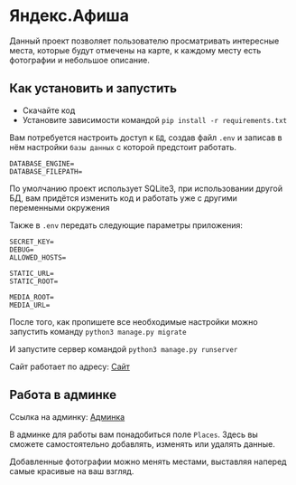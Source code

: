# Яндекс.Афиша
Данный проект позволяет пользователю просматривать интересные места, которые будут отмечены на карте, к каждому месту есть фотографии и небольшое описание.

## Как установить и запустить

- Скачайте код
- Установите зависимости командой `pip install -r requirements.txt`

Вам потребуется настроить доступ к `БД`, создав файл `.env` и записав в нём настройки `базы данных` с которой предстоит работать.
```
DATABASE_ENGINE=
DATABASE_FILEPATH=
```
По умолчанию проект использует SQLite3, при использовании другой БД, вам придётся изменить код и работать уже с другими переменными окружения

Также в `.env` передать следующие параметры приложения:
```
SECRET_KEY=
DEBUG=
ALLOWED_HOSTS=

STATIC_URL=
STATIC_ROOT=

MEDIA_ROOT=
MEDIA_URL=
```
После того, как пропишете все необходимые настройки можно запустить команду `python3 manage.py migrate`

И запустите сервер командой `python3 manage.py runserver`

Сайт работает по адресу: [Сайт](http://127.0.0.1:8000/)
## Работа в админке
Ссылка на админку: [Админка](http://127.0.0.1:8000/admin/)

В админке для работы вам понадобиться поле `Places`. 
Здесь вы сможете самостоятельно добавлять, изменять или удалять данные.

Добавленные фотографии можно менять местами, выставляя наперед самые красивые на ваш взгляд.